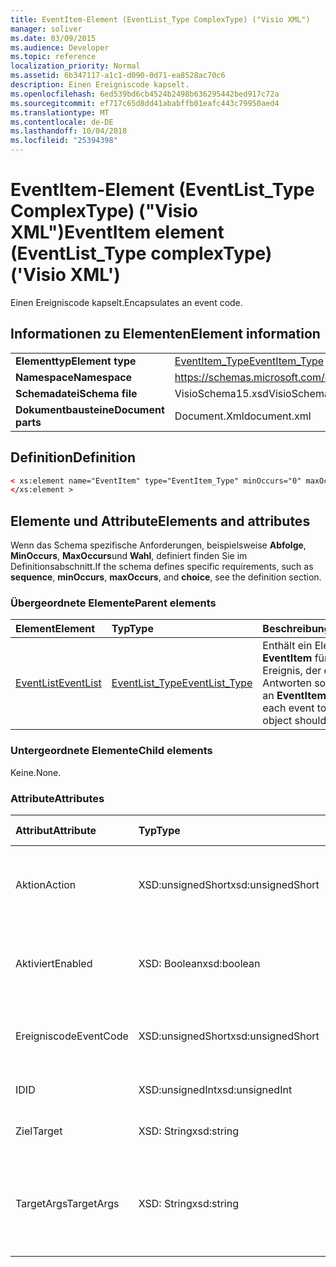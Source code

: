 ```yaml
---
title: EventItem-Element (EventList_Type ComplexType) ("Visio XML")
manager: soliver
ms.date: 03/09/2015
ms.audience: Developer
ms.topic: reference
localization_priority: Normal
ms.assetid: 6b347117-a1c1-d090-0d71-ea8528ac70c6
description: Einen Ereigniscode kapselt.
ms.openlocfilehash: 6ed539bd6cb4524b2498b636295442bed917c72a
ms.sourcegitcommit: ef717c65d8dd41ababffb01eafc443c79950aed4
ms.translationtype: MT
ms.contentlocale: de-DE
ms.lasthandoff: 10/04/2018
ms.locfileid: "25394398"
---
```

# <a name="eventitem-element-eventlisttype-complextype-visio-xml"></a><span data-ttu-id="a125a-103">EventItem-Element (EventList_Type ComplexType) ("Visio XML")</span><span class="sxs-lookup"><span data-stu-id="a125a-103">EventItem element (EventList_Type complexType) ('Visio XML')</span></span>

<span data-ttu-id="a125a-104">Einen Ereigniscode kapselt.</span><span class="sxs-lookup"><span data-stu-id="a125a-104">Encapsulates an event code.</span></span>
  
## <a name="element-information"></a><span data-ttu-id="a125a-105">Informationen zu Elementen</span><span class="sxs-lookup"><span data-stu-id="a125a-105">Element information</span></span>

|||
|:-----|:-----|
|<span data-ttu-id="a125a-106">**Elementtyp**</span><span class="sxs-lookup"><span data-stu-id="a125a-106">**Element type**</span></span> <br/> |[<span data-ttu-id="a125a-107">EventItem_Type</span><span class="sxs-lookup"><span data-stu-id="a125a-107">EventItem_Type</span></span>](eventitem_type-complextypevisio-xml.md) <br/> |
|<span data-ttu-id="a125a-108">**Namespace**</span><span class="sxs-lookup"><span data-stu-id="a125a-108">**Namespace**</span></span> <br/> |https://schemas.microsoft.com/office/visio/2012/main  <br/> |
|<span data-ttu-id="a125a-109">**Schemadatei**</span><span class="sxs-lookup"><span data-stu-id="a125a-109">**Schema file**</span></span> <br/> |<span data-ttu-id="a125a-110">VisioSchema15.xsd</span><span class="sxs-lookup"><span data-stu-id="a125a-110">VisioSchema15.xsd</span></span>  <br/> |
|<span data-ttu-id="a125a-111">**Dokumentbausteine**</span><span class="sxs-lookup"><span data-stu-id="a125a-111">**Document parts**</span></span> <br/> |<span data-ttu-id="a125a-112">Document.Xml</span><span class="sxs-lookup"><span data-stu-id="a125a-112">document.xml</span></span>  <br/> |
   
## <a name="definition"></a><span data-ttu-id="a125a-113">Definition</span><span class="sxs-lookup"><span data-stu-id="a125a-113">Definition</span></span>

```XML
< xs:element name="EventItem" type="EventItem_Type" minOccurs="0" maxOccurs="unbounded" >
</xs:element >
```

## <a name="elements-and-attributes"></a><span data-ttu-id="a125a-114">Elemente und Attribute</span><span class="sxs-lookup"><span data-stu-id="a125a-114">Elements and attributes</span></span>

<span data-ttu-id="a125a-115">Wenn das Schema spezifische Anforderungen, beispielsweise **Abfolge**, **MinOccurs**, **MaxOccurs**und **Wahl**, definiert finden Sie im Definitionsabschnitt.</span><span class="sxs-lookup"><span data-stu-id="a125a-115">If the schema defines specific requirements, such as **sequence**, **minOccurs**, **maxOccurs**, and **choice**, see the definition section.</span></span> 
  
### <a name="parent-elements"></a><span data-ttu-id="a125a-116">Übergeordnete Elemente</span><span class="sxs-lookup"><span data-stu-id="a125a-116">Parent elements</span></span>

|<span data-ttu-id="a125a-117">**Element**</span><span class="sxs-lookup"><span data-stu-id="a125a-117">**Element**</span></span>|<span data-ttu-id="a125a-118">**Typ**</span><span class="sxs-lookup"><span data-stu-id="a125a-118">**Type**</span></span>|<span data-ttu-id="a125a-119">**Beschreibung**</span><span class="sxs-lookup"><span data-stu-id="a125a-119">**Description**</span></span>|
|:-----|:-----|:-----|
|[<span data-ttu-id="a125a-120">EventList</span><span class="sxs-lookup"><span data-stu-id="a125a-120">EventList</span></span>](eventlist-element-visiodocument_type-complextypevisio-xml.md) <br/> |[<span data-ttu-id="a125a-121">EventList_Type</span><span class="sxs-lookup"><span data-stu-id="a125a-121">EventList_Type</span></span>](eventlist_type-complextypevisio-xml.md) <br/> |<span data-ttu-id="a125a-122">Enthält ein Element **EventItem** für jedes Ereignis, der ein Objekt Antworten sollen.</span><span class="sxs-lookup"><span data-stu-id="a125a-122">Contains an **EventItem** element for each event to which an object should respond.</span></span>  <br/> |
   
### <a name="child-elements"></a><span data-ttu-id="a125a-123">Untergeordnete Elemente</span><span class="sxs-lookup"><span data-stu-id="a125a-123">Child elements</span></span>

<span data-ttu-id="a125a-124">Keine.</span><span class="sxs-lookup"><span data-stu-id="a125a-124">None.</span></span>
  
### <a name="attributes"></a><span data-ttu-id="a125a-125">Attribute</span><span class="sxs-lookup"><span data-stu-id="a125a-125">Attributes</span></span>

|<span data-ttu-id="a125a-126">**Attribut**</span><span class="sxs-lookup"><span data-stu-id="a125a-126">**Attribute**</span></span>|<span data-ttu-id="a125a-127">**Typ**</span><span class="sxs-lookup"><span data-stu-id="a125a-127">**Type**</span></span>|<span data-ttu-id="a125a-128">**Erforderlich**</span><span class="sxs-lookup"><span data-stu-id="a125a-128">**Required**</span></span>|<span data-ttu-id="a125a-129">**Beschreibung**</span><span class="sxs-lookup"><span data-stu-id="a125a-129">**Description**</span></span>|<span data-ttu-id="a125a-130">**Mögliche Werte**</span><span class="sxs-lookup"><span data-stu-id="a125a-130">**Possible values**</span></span>|
|:-----|:-----|:-----|:-----|:-----|
|<span data-ttu-id="a125a-131">Aktion</span><span class="sxs-lookup"><span data-stu-id="a125a-131">Action</span></span>  <br/> |<span data-ttu-id="a125a-132">XSD:unsignedShort</span><span class="sxs-lookup"><span data-stu-id="a125a-132">xsd:unsignedShort</span></span>  <br/> |<span data-ttu-id="a125a-133">erforderlich</span><span class="sxs-lookup"><span data-stu-id="a125a-133">required</span></span>  <br/> |<span data-ttu-id="a125a-134">Gibt an, der Aktionscode des übergeordneten Elements **EventItem** .</span><span class="sxs-lookup"><span data-stu-id="a125a-134">Specifies the action code of the parent **EventItem** element.</span></span>  <br/> |<span data-ttu-id="a125a-135">Werte des Typs Xsd:unsignedShort.</span><span class="sxs-lookup"><span data-stu-id="a125a-135">Values of the xsd:unsignedShort type.</span></span>  <br/> |
|<span data-ttu-id="a125a-136">Aktiviert</span><span class="sxs-lookup"><span data-stu-id="a125a-136">Enabled</span></span>  <br/> |<span data-ttu-id="a125a-137">XSD: Boolean</span><span class="sxs-lookup"><span data-stu-id="a125a-137">xsd:boolean</span></span>  <br/> |<span data-ttu-id="a125a-138">Optional</span><span class="sxs-lookup"><span data-stu-id="a125a-138">optional</span></span>  <br/> |<span data-ttu-id="a125a-139">Stellt ein Flag gibt an, ob das Ereignis aktiviert oder deaktiviert ist.</span><span class="sxs-lookup"><span data-stu-id="a125a-139">Represents a flag indicating if the event is enabled or disabled.</span></span>  <br/> |<span data-ttu-id="a125a-140">Werte des Typs xsd: Boolean.</span><span class="sxs-lookup"><span data-stu-id="a125a-140">Values of the xsd:boolean type.</span></span>  <br/> |
|<span data-ttu-id="a125a-141">Ereigniscode</span><span class="sxs-lookup"><span data-stu-id="a125a-141">EventCode</span></span>  <br/> |<span data-ttu-id="a125a-142">XSD:unsignedShort</span><span class="sxs-lookup"><span data-stu-id="a125a-142">xsd:unsignedShort</span></span>  <br/> |<span data-ttu-id="a125a-143">erforderlich</span><span class="sxs-lookup"><span data-stu-id="a125a-143">required</span></span>  <br/> |<span data-ttu-id="a125a-144">Ein Code, der das Ereignis, das das Add-on angibt.</span><span class="sxs-lookup"><span data-stu-id="a125a-144">A code indicating the event that triggers the add-on.</span></span>  <br/> |<span data-ttu-id="a125a-145">Werte des Typs Xsd:unsignedShort.</span><span class="sxs-lookup"><span data-stu-id="a125a-145">Values of the xsd:unsignedShort type.</span></span>  <br/> |
|<span data-ttu-id="a125a-146">ID</span><span class="sxs-lookup"><span data-stu-id="a125a-146">ID</span></span>  <br/> |<span data-ttu-id="a125a-147">XSD:unsignedInt</span><span class="sxs-lookup"><span data-stu-id="a125a-147">xsd:unsignedInt</span></span>  <br/> |<span data-ttu-id="a125a-148">erforderlich</span><span class="sxs-lookup"><span data-stu-id="a125a-148">required</span></span>  <br/> |<span data-ttu-id="a125a-149">Die ID des Ereignisses.</span><span class="sxs-lookup"><span data-stu-id="a125a-149">The ID of the event.</span></span>  <br/> |<span data-ttu-id="a125a-150">Werte des Typs Xsd:unsignedInt.</span><span class="sxs-lookup"><span data-stu-id="a125a-150">Values of the xsd:unsignedInt type.</span></span>  <br/> |
|<span data-ttu-id="a125a-151">Ziel</span><span class="sxs-lookup"><span data-stu-id="a125a-151">Target</span></span>  <br/> |<span data-ttu-id="a125a-152">XSD: String</span><span class="sxs-lookup"><span data-stu-id="a125a-152">xsd:string</span></span>  <br/> |<span data-ttu-id="a125a-153">erforderlich</span><span class="sxs-lookup"><span data-stu-id="a125a-153">required</span></span>  <br/> |<span data-ttu-id="a125a-154">Gibt das Ziel eines Ereignisses an.</span><span class="sxs-lookup"><span data-stu-id="a125a-154">Specifies the target of an event.</span></span>  <br/> |<span data-ttu-id="a125a-155">Werte des Typs xsd: String.</span><span class="sxs-lookup"><span data-stu-id="a125a-155">Values of the xsd:string type.</span></span>  <br/> |
|<span data-ttu-id="a125a-156">TargetArgs</span><span class="sxs-lookup"><span data-stu-id="a125a-156">TargetArgs</span></span>  <br/> |<span data-ttu-id="a125a-157">XSD: String</span><span class="sxs-lookup"><span data-stu-id="a125a-157">xsd:string</span></span>  <br/> |<span data-ttu-id="a125a-158">erforderlich</span><span class="sxs-lookup"><span data-stu-id="a125a-158">required</span></span>  <br/> |<span data-ttu-id="a125a-159">Gibt eine Zeichenfolge mit Argumenten, die an das Ziel eines Ereignisses gesendet werden.</span><span class="sxs-lookup"><span data-stu-id="a125a-159">Specifies a string containing arguments to be sent to the target of an event.</span></span>  <br/> |<span data-ttu-id="a125a-160">Werte des Typs xsd: String.</span><span class="sxs-lookup"><span data-stu-id="a125a-160">Values of the xsd:string type.</span></span>  <br/> |
   


